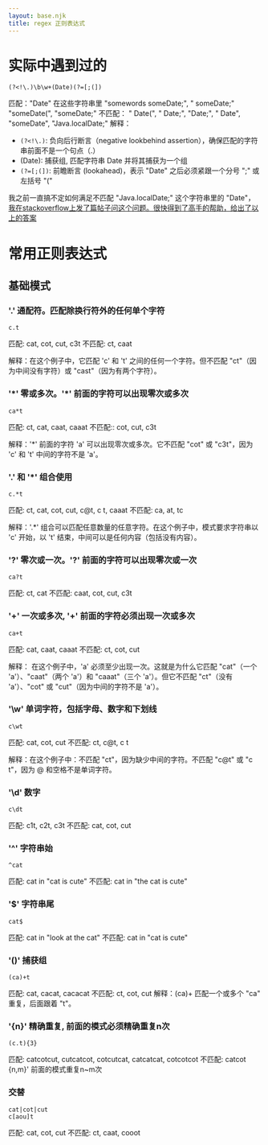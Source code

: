 ```yaml
---
layout: base.njk
title: regex 正则表达式
---
```

# 实际中遇到过的
```regex
(?<!\.)\b\w+(Date)(?=[;(])
```
匹配："Date" 在这些字符串里 "somewords someDate;", " someDate;" "someDate(", "someDate;"
不匹配： " Date(", " Date;", "Date;", " Date", "someDate", "Java.localDate;"
解释：
- `(?<!\.)`: 负向后行断言（negative lookbehind assertion），确保匹配的字符串前面不是一个句点（.）
- (Date): 捕获组, 匹配字符串 Date 并将其捕获为一个组
- `(?=[;(])`: 前瞻断言 (lookahead)，表示 "Date" 之后必须紧跟一个分号 ";" 或左括号 "(" 

我之前一直搞不定如何满足不匹配 "Java.localDate;" 这个字符串里的 "Date"，[我在stackoverflow上发了篇帖子问这个问题。很快得到了高手的帮助，给出了以上的答案](https://stackoverflow.com/questions/78687342/how-to-not-match-negative-match-certain-patterns-in-lookbehind)

# 常用正则表达式
## 基础模式
### '.' 通配符。匹配除换行符外的任何单个字符
```regex
c.t
```
匹配: cat, cot, cut, c3t
不匹配: ct, caat

解释：在这个例子中，它匹配 'c' 和 't' 之间的任何一个字符。但不匹配 "ct"（因为中间没有字符）或 "cast"（因为有两个字符）。

### '\*' 零或多次。'\*' 前面的字符可以出现零次或多次 
```regex
ca*t
```
匹配: ct, cat, caat, caaat
不匹配:: cot, cut, c3t

解释：'*' 前面的字符 'a' 可以出现零次或多次。它不匹配 "cot" 或 "c3t"，因为 'c' 和 't' 中间的字符不是 'a'。

### '.' 和 '*' 组合使用
```regex
c.*t
```
匹配: ct, cat, cot, cut, c@t, c t, caaat
不匹配: ca, at, tc

解释：'.*' 组合可以匹配任意数量的任意字符。在这个例子中，模式要求字符串以 'c' 开始，以 't' 结束，中间可以是任何内容（包括没有内容）。

### '?' 零次或一次。'?' 前面的字符可以出现零次或一次
```regex
ca?t
```
匹配: ct, cat
不匹配: caat, cot, cut, c3t

### '+' 一次或多次, '+' 前面的字符必须出现一次或多次
```regex
ca+t
```
匹配: cat, caat, caaat
不匹配: ct, cot, cut

解释：
在这个例子中，'a' 必须至少出现一次。这就是为什么它匹配 "cat"（一个 'a'）、"caat"（两个 'a'）和 "caaat"（三个 'a'）。但它不匹配 "ct"（没有 'a'）、"cot" 或 "cut"（因为中间的字符不是 'a'）。

### '\w' 单词字符，包括字母、数字和下划线
```regex
c\wt
```
匹配: cat, cot, cut
不匹配: ct, c@t, c t

解释：在这个例子中：不匹配 "ct"，因为缺少中间的字符。不匹配 "c@t" 或 "c t"，因为 @ 和空格不是单词字符。

### '\d' 数字
```regex
c\dt
```
匹配: c1t, c2t, c3t
不匹配: cat, cot, cut

### '^' 字符串始
```regex
^cat
```
匹配: cat in "cat is cute"
不匹配: cat in "the cat is cute"

### '$' 字符串尾
```regex
cat$
```
匹配: cat in "look at the cat"
不匹配: cat in "cat is cute"

### '()' 捕获组
```regex
(ca)+t
```
匹配: cat, cacat, cacacat
不匹配: ct, cot, cut
解释：(ca)+ 匹配一个或多个 "ca" 重复，后面跟着 "t"。

### '{n}' 精确重复, 前面的模式必须精确重复n次
```regex
(c.t){3}
```
匹配: catcotcut, cutcatcot, cotcutcat, catcatcat, cotcotcot
不匹配: catcot
{n,m}' 前面的模式重复n~m次

### 交替
```regex
cat|cot|cut
c[aou]t
```
匹配: cat, cot, cut
不匹配: ct, caat, cooot
